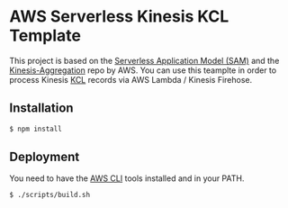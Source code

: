 # AWS Serverless Kinesis KCL Template

This project is based on the [Serverless Application Model (SAM)](https://github.com/awslabs/serverless-application-model) and the [Kinesis-Aggregation](https://github.com/awslabs/kinesis-aggregation) repo by AWS. You can use this teamplte in order to process Kinesis [KCL](https://github.com/awslabs/amazon-kinesis-producer) records via AWS Lambda / Kinesis Firehose.
## Installation
```bash
$ npm install
```
## Deployment
You need to have the [AWS CLI](https://aws.amazon.com/cli/) tools installed and in your PATH.

```bash
$ ./scripts/build.sh
```

